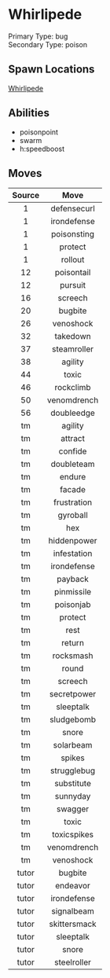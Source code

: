 # Whirlipede  
Primary Type: bug  
Secondary Type: poison  
  
## Spawn Locations  
[Whirlipede](/data/spawn_presets/whirlipede.md)  
  
## Abilities  
  * poisonpoint
  * swarm
  * h:speedboost
  
  
## Moves  
  
| Source | Move |  
|:---:|:---:|  
| 1 | defensecurl |  
| 1 | irondefense |  
| 1 | poisonsting |  
| 1 | protect |  
| 1 | rollout |  
| 12 | poisontail |  
| 12 | pursuit |  
| 16 | screech |  
| 20 | bugbite |  
| 26 | venoshock |  
| 32 | takedown |  
| 37 | steamroller |  
| 38 | agility |  
| 44 | toxic |  
| 46 | rockclimb |  
| 50 | venomdrench |  
| 56 | doubleedge |  
| tm | agility |  
| tm | attract |  
| tm | confide |  
| tm | doubleteam |  
| tm | endure |  
| tm | facade |  
| tm | frustration |  
| tm | gyroball |  
| tm | hex |  
| tm | hiddenpower |  
| tm | infestation |  
| tm | irondefense |  
| tm | payback |  
| tm | pinmissile |  
| tm | poisonjab |  
| tm | protect |  
| tm | rest |  
| tm | return |  
| tm | rocksmash |  
| tm | round |  
| tm | screech |  
| tm | secretpower |  
| tm | sleeptalk |  
| tm | sludgebomb |  
| tm | snore |  
| tm | solarbeam |  
| tm | spikes |  
| tm | strugglebug |  
| tm | substitute |  
| tm | sunnyday |  
| tm | swagger |  
| tm | toxic |  
| tm | toxicspikes |  
| tm | venomdrench |  
| tm | venoshock |  
| tutor | bugbite |  
| tutor | endeavor |  
| tutor | irondefense |  
| tutor | signalbeam |  
| tutor | skittersmack |  
| tutor | sleeptalk |  
| tutor | snore |  
| tutor | steelroller |  
  
